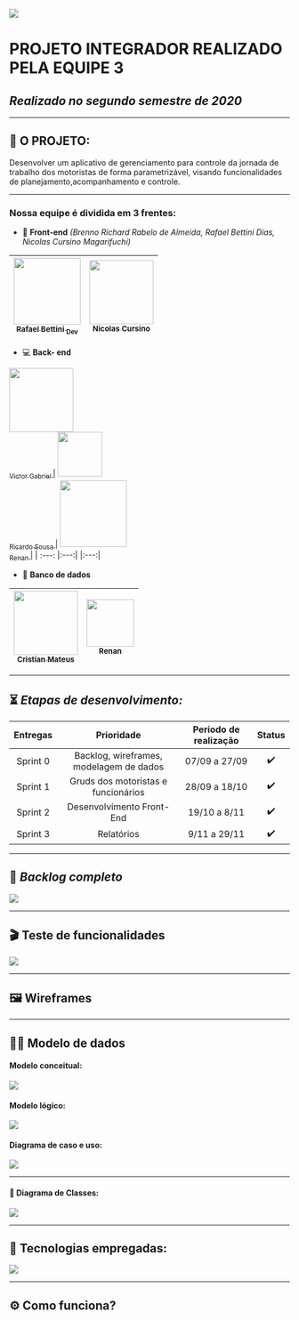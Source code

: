 ![](https://github.com/DevSlim001/PI_2020.2/blob/master/logotipocomum.jpg) 
# PROJETO INTEGRADOR REALIZADO PELA EQUIPE 3
## **_Realizado no segundo semestre de 2020_**

--------------------------------------------------------------------------------------------------------------------

## :dna: O PROJETO: 

Desenvolver um aplicativo de gerenciamento para controle da jornada de trabalho dos motoristas de forma parametrizável, visando funcionalidades de planejamento,acompanhamento e controle. 

--------------------------------------------------------------------------------------------------------------------

### Nossa equipe é dividida em 3 frentes:

-  :art: **Front-end** *(Brenno Richard Rabelo de Almeida, Rafael Bettini Dias, Nicolas Cursino Magarifuchi)*

[<img src="https://github.com/DevSlim001/PI_2020.2/blob/master/assets/Rafael_bettini.jpeg" width=120 > <br> <sub> Rafael Bettini <sub> Dev </sub>](https://github.com/Rafael-BD) | [<img src="https://github.com/DevSlim001/PI_2020.2/blob/master/assets/Nicolas.jpeg" width=115 > <br> <sub> Nicolas Cursino </sub>](https://github.com/Rafael-BD) |
| :---: |:---:| 

- :computer: **Back- end**  

[<img src="https://github.com/DevSlim001/PI_2020.2/blob/master/assets/Victor.jpeg" width=115 > <br> <sub> Victor Gabriel </sub>](https://github.com/RicardoSousaPaiva) | [<img src="https://github.com/DevSlim001/PI_2020.2/blob/master/assets/ricardo.jpeg" width=80 > <br> <sub> Ricardo Sousa </sub>](https://github.com/RicardoSousaPaiva) | [<img src="https://github.com/DevSlim001/PI_2020.2/blob/master/assets/renan.jpeg" width=120 > <br> <sub> Renan </sub>](https://github.com/medrenan)|
| :---: |:---:| |:---:|

- :floppy_disk: **Banco de dados** 

[<img src="https://github.com/DevSlim001/PI_2020.2/blob/master/assets/Cristian.jpeg" width=115 > <br> <sub> Cristian Mateus </sub>](https://github.com/CristianMateusTB) | [<img src="https://github.com/DevSlim001/PI_2020.2/blob/master/assets/rafael_santos.jpeg" width=85 > <br> <sub> Renan </sub>](https://github.com/rafaeldossper)|
| :---: |:---:| 



--------------------------------------------------------------------------------------------------------------------

## :hourglass_flowing_sand: **_Etapas de desenvolvimento:_**

Entregas | Prioridade | Período de realização | Status
:-------: |:---------:| :--------------------:|:-----:
Sprint 0 | Backlog, wireframes, modelagem de dados | 07/09 a 27/09 |:heavy_check_mark:
Sprint 1 |Gruds dos motoristas e funcionários | 28/09 a 18/10 |:heavy_check_mark:
Sprint 2 |Desenvolvimento Front-End | 19/10 a 8/11 | :heavy_check_mark:
Sprint 3 |Relatórios | 9/11 a 29/11 | :heavy_check_mark:

--------------------------------------------------------------------------------------------------------------------

## :bookmark: **_Backlog completo_**

![](https://github.com/DevSlim001/PI_2020.2/blob/master/assets/Product_Backlog_total_3.png)

--------------------------------------------------------------------------------------------------------------------

## :clapper: **Teste de funcionalidades**

![](https://github.com/DevSlim001/PI_2020.2/blob/master/assets/testes_funcionalidades3_1.png)


--------------------------------------------------------------------------------------------------------------------
## :framed_picture: Wireframes 


--------------------------------------------------------------------------------------------------------------------
## :man_technologist: Modelo de dados

#### Modelo conceitual:

![](https://github.com/DevSlim001/PI_2020.2/blob/master/assets/mc_sprint3.jpg)


#### Modelo lógico:

![](https://github.com/DevSlim001/PI_2020.2/blob/master/assets/ml_sprint3.png)

#### Diagrama de caso e uso:

![](https://github.com/DevSlim001/PI_2020.2/blob/master/assets/DiagramaMCU.png)

--------------------------------------------------------------------------------------------------------------------

#### :tea: Diagrama de Classes:

![](https://github.com/DevSlim001/PI_2020.2/blob/sprint2/diagramaclasses.png)

--------------------------------------------------------------------------------------------------------------------

## :rocket: Tecnologias empregadas:
 
![](https://github.com/DevSlim001/PI_2020.2/blob/master/tecnology.png)


--------------------------------------------------------------------------------------------------------------------

## :gear: Como funciona?





